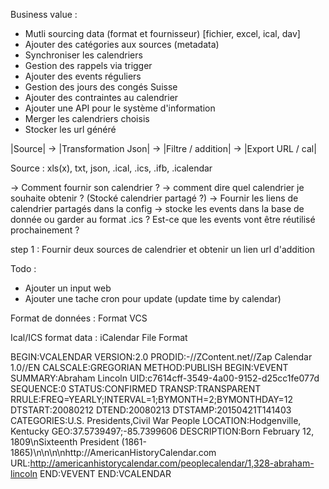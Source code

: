 Business value : 

- Mutli sourcing data (format et fournisseur) [fichier, excel, ical, dav]
- Ajouter des catégories aux sources (metadata)
- Synchroniser les calendriers
- Gestion des rappels via trigger
- Ajouter des events réguliers
- Gestion des jours des congés Suisse
- Ajouter des contraintes au calendrier
- Ajouter une API pour le système d'information
- Merger les calendriers choisis
- Stocker les url généré

|Source|  ->  |Transformation Json|  -> |Filtre / addition|   ->  |Export URL / cal|

Source : 
xls(x), txt, json, .ical, .ics, .ifb, .icalendar

-> Comment fournir son calendrier ?
-> comment dire quel calendrier je souhaite obtenir ?
(Stocké calendrier partagé ?)
-> Fournir les liens de calendrier partagés dans la config
-> stocke les events dans la base de donnée ou garder au format .ics ? Est-ce que les events vont être réutilisé prochainement ?

step 1 : Fournir deux sources de calendrier et obtenir un lien url d'addition



Todo : 
- Ajouter un input web
- Ajouter une tache cron pour update (update time by calendar)


Format de données : 
Format VCS


Ical/ICS format data : 
iCalendar File Format

BEGIN:VCALENDAR
VERSION:2.0
PRODID:-//ZContent.net//Zap Calendar 1.0//EN
CALSCALE:GREGORIAN
METHOD:PUBLISH
BEGIN:VEVENT
SUMMARY:Abraham Lincoln
UID:c7614cff-3549-4a00-9152-d25cc1fe077d
SEQUENCE:0
STATUS:CONFIRMED
TRANSP:TRANSPARENT
RRULE:FREQ=YEARLY;INTERVAL=1;BYMONTH=2;BYMONTHDAY=12
DTSTART:20080212
DTEND:20080213
DTSTAMP:20150421T141403
CATEGORIES:U.S. Presidents,Civil War People
LOCATION:Hodgenville\, Kentucky
GEO:37.5739497;-85.7399606
DESCRIPTION:Born February 12\, 1809\nSixteenth President (1861-1865)\n\n\n\nhttp://AmericanHistoryCalendar.com
URL:http://americanhistorycalendar.com/peoplecalendar/1,328-abraham-lincoln
END:VEVENT
END:VCALENDAR